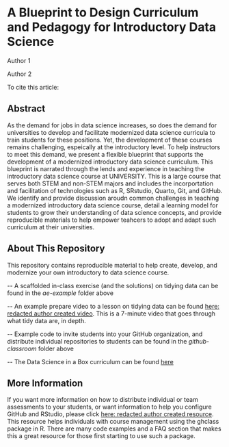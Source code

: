 # A Blueprint to Design Curriculum and Pedagogy for Introductory Data Science

Author 1 

Author 2

To cite this article:

## Abstract 

As the demand for jobs in data science increases, so does the demand for universities to develop and facilitate modernized data science curricula to train students for these positions. Yet, the development of these courses remains challenging, espeically at the introductory level. To help instructors to meet this demand, we present a flexible blueprint that supports the development of a modernized introductory data science curriculum. This blueprint is narrated through the lends and experience in teaching the introductory data science course at UNIVERSITY. This is a large course that serves both STEM and non-STEM majors and includes the incorportation and facilitation of technologies such as R, SRstudio, Quarto, Git, and GitHub. We identify and provide discussion aroudn common challenges in teaching a modernized introductory data science course, detail a learning model for students to grow their understanding of data science concepts, and provide reproducible materials to help empower teahcers to adopt and adapt such curriculum at their universities. 

## About This Repository 

This repository contains reproducible material to help create, develop, and modernize your own introductory to data science course. 

-- A scaffolded in-class exercise (and the solutions) on tidying data can be found in the *ae-example* folder above

-- An example prepare video to a lesson on tidying data can be found [here: redacted author created video](--https://www.youtube.com/watch?v=Ux85eR3h9hw). This is a 7-minute video that goes through what tidy data are, in depth. 

-- Example code to invite students into your GitHub organization, and distribute individual repositories to students can be found in the *github-classroom* folder above

-- The Data Science in a Box curriculum can be found [here](https://datasciencebox.org/hello)

## More Information 

If you want more information on how to distribute individual or team assessments to your students, or want information to help you configure GitHub and RStudio, please click [here: redacted author created resource](--https://rundel.github.io/ghclass/articles/ghclass.html). This resource helps individuals with course management using the ghclass package in R. There are many code examples and a FAQ section that makes this a great resource for those first starting to use such a package. 



